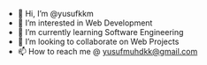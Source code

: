- 👋 Hi, I’m @yusufkkm
- 👀 I’m interested in Web Development
- 🌱 I’m currently learning Software Engineering
- 💞️ I’m looking to collaborate on Web Projects
- 📫 How to reach me @ yusufmuhdkk@gmail.com

<!---
yusufkkm/yusufkkm is a ✨ special ✨ repository because its `README.md` (this file) appears on your GitHub profile.
You can click the Preview link to take a look at your changes.
--->
